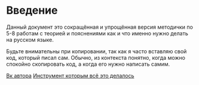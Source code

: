 # Введение
Данный документ это сокращённая и упрощённая версия методички по 5-8 работам с теорией и пояснениями как и что именно нужно делать на русском языке.

Будьте внимательны при копировании, так как я часто вставляю свой код, который писал сам. Обычно, из контекста понятно, когда можно спокойно скопировать код, а когда его нужно написать самим. 

[Вк автора](https://vk.com/tolya77m)
[Инструмент которым всё это делалось](https://rust-lang.github.io/mdBook/index.html)
